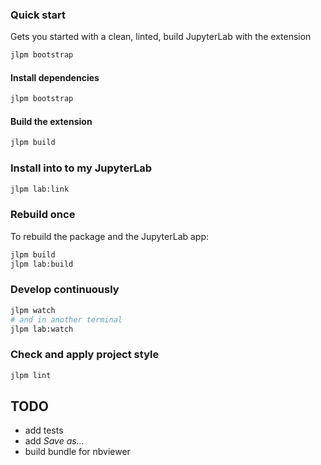### Quick start
Gets you started with a clean, linted, build JupyterLab with the extension
```bash
jlpm bootstrap
```

#### Install dependencies
```bash
jlpm bootstrap
```

#### Build the extension
```bash
jlpm build
```

### Install into to my JupyterLab
```bash
jlpm lab:link
```

### Rebuild once
To rebuild the package and the JupyterLab app:

```bash
jlpm build
jlpm lab:build
```

### Develop continuously
```bash
jlpm watch
# and in another terminal
jlpm lab:watch
```

### Check and apply project style
```bash
jlpm lint
```

## TODO
* add tests
* add _Save as..._
* build bundle for nbviewer
